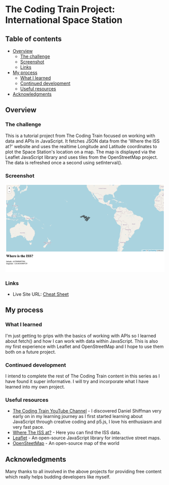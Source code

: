 # The Coding Train Project: International Space Station

## Table of contents

- [Overview](#overview)
  - [The challenge](#the-challenge)
  - [Screenshot](#screenshot)
  - [Links](#links)
- [My process](#my-process)
  - [What I learned](#what-i-learned)
  - [Continued development](#continued-development)
  - [Useful resources](#useful-resources)
- [Acknowledgments](#acknowledgments)

## Overview

### The challenge

This is a tutorial project from The Coding Train focused on working with data and APIs in JavaScript. It fetches JSON data from the 'Where the ISS at?' website and uses the realtime Longitude and Latitude coordinates to plot the Space Station's location on a map. The map is displayed via the Leaflet JavaScript library and uses tiles from the OpenStreetMap project. The data is refreshed once a second using setInterval().


### Screenshot

![Final Result](./screenshot.png)

### Links

- Live Site URL: [Cheat Sheet](https://andyferrie.github.io/Cheat-Sheet/)

## My process

### What I learned

I'm just getting to grips with the basics of working with APIs so I learned about fetch() and how I can work with data within JavaScript. This is also my first experience with Leaflet and OpenStreetMap and I hope to use them both on a future project. 

### Continued development

I intend to complete the rest of The Coding Train content in this series as I have found it super informative. I will try and incorporate what I have learned into my own project. 

### Useful resources

- [The Coding Train YouTube Channel](https://www.youtube.com/channel/UCvjgXvBlbQiydffZU7m1_aw) - I discovered Daniel Shiffman very early on in my learning journey as I first started learning about JavaScript through creative coding and p5.js, I love his enthusiasm and very fast pace.  
- [Where The ISS at?](https://wheretheiss.at/) - Here you can find the ISS data.
- [Leaflet](https://leafletjs.com/) - An open-source JavaScript library for interactive street maps. 
- [OpenSteetMap](https://www.openstreetmap.org) - An open-source map of the world 

## Acknowledgments

Many thanks to all involved in the above projects for providing free content which really helps budding developers like myself. 